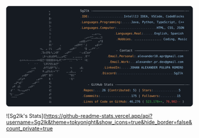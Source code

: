 <a href="https://github.com/Sg2lk">
  <img alt="Mi perfil de GitHub" src="https://raw.githubusercontent.com/Sg2lk/Sg2lk/main/dark_mode.svg">
</a>



![Sg2lk's Stats](https://github-readme-stats.vercel.app/api?username=Sg2lk&theme=tokyonight&show_icons=true&hide_border=false&count_private=true
